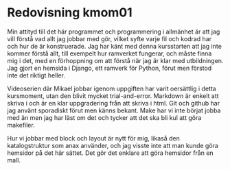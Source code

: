 ---
---
Redovisning kmom01
=========================

Min attityd till det här programmet och programmering i allmänhet är att jag vill förstå vad allt jag jobbar med gör, vilket syfte varje fil och kodrad har och hur de är konstruerade. Jag har känt med denna kursstarten att jag inte kommer förstå allt, till exempelt hur ramverket fungerar, och måste finna mig i det, med en förhoppning om att förstå när jag är klar med utbildningen. Jag gjort en hemsida i Django, ett ramverk för Python, förut men förstod inte det riktigt heller.

Videoserien där Mikael jobbar igenom uppgiften har varit oersättlig i detta kursmoment, utan den blivit mycket trial-and-error.
Markdown är enkelt att skriva i och är en klar uppgradering från att skriva i html. Git och github har jag använt sporadiskt förut men känns bekant. Make har vi inte börjat jobba med än men jag har läst om det och tycker att det ska bli kul att göra makefiler.

Hur vi jobbar med block och layout är nytt för mig, likaså den katalogstruktur som anax använder, och jag visste inte att man kunde göra hemsidor på det här sättet. Det gör det enklare att göra hemsidor från en mall.
